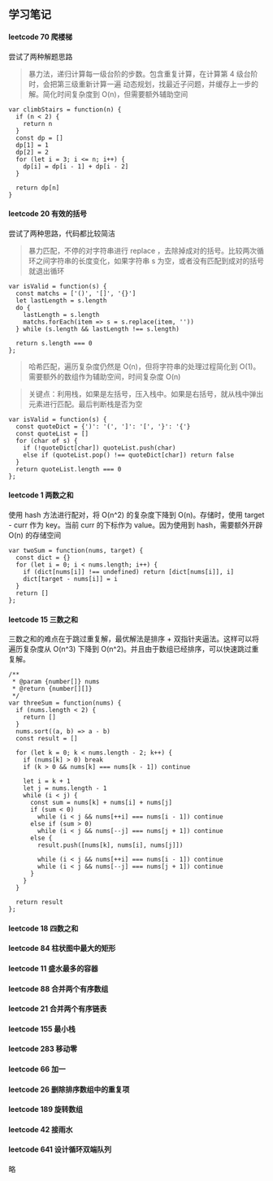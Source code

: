 ## 学习笔记

#### leetcode 70 爬楼梯

尝试了两种解题思路

> 暴力法，递归计算每一级台阶的步数。包含重复计算，在计算第 4 级台阶时，会把第三级重新计算一遍
> 动态规划，找最近子问题，并缓存上一步的解。简化时间复杂度到 O(n)，但需要额外辅助空间

```
var climbStairs = function(n) {
  if (n < 2) {
    return n
  }
  const dp = []
  dp[1] = 1
  dp[2] = 2
  for (let i = 3; i <= n; i++) {
    dp[i] = dp[i - 1] + dp[i - 2]
  }

  return dp[n]
}
```

#### leetcode 20 有效的括号

尝试了两种思路，代码都比较简洁

> 暴力匹配，不停的对字符串进行 replace ，去除掉成对的括号。比较两次循环之间字符串的长度变化，如果字符串 s 为空，或者没有匹配到成对的括号就退出循环

```
var isValid = function(s) {
  const matchs = ['()', '[]', '{}']
  let lastLength = s.length
  do {
    lastLength = s.length
    matchs.forEach(item => s = s.replace(item, ''))
  } while (s.length && lastLength !== s.length)

  return s.length === 0
};
```

> 哈希匹配，遍历复杂度仍然是 O(n)，但将字符串的处理过程简化到 O(1)。需要额外的数组作为辅助空间，时间复杂度 O(n)

> 关键点：利用栈，如果是左括号，压入栈中。如果是右括号，就从栈中弹出元素进行匹配。最后判断栈是否为空

```
var isValid = function(s) {
  const quoteDict = {')': '(', ']': '[', '}': '{'}
  const quoteList = []
  for (char of s) {
    if (!quoteDict[char]) quoteList.push(char)
    else if (quoteList.pop() !== quoteDict[char]) return false
  }
  return quoteList.length === 0
};
```

#### leetcode 1 两数之和

使用 hash 方法进行配对，将 O(n^2) 的复杂度下降到 O(n)。存储时，使用 target - curr 作为 key。当前 curr 的下标作为 value。因为使用到 hash，需要额外开辟 O(n) 的存储空间

```
var twoSum = function(nums, target) {
  const dict = {}
  for (let i = 0; i < nums.length; i++) {
    if (dict[nums[i]] !== undefined) return [dict[nums[i]], i]
    dict[target - nums[i]] = i
  }
  return []
};
```

#### leetcode 15 三数之和

三数之和的难点在于跳过重复解，最优解法是排序 + 双指针夹逼法。这样可以将遍历复杂度从 O(n^3) 下降到 O(n^2)。并且由于数组已经排序，可以快速跳过重复解。

```
/**
 * @param {number[]} nums
 * @return {number[][]}
 */
var threeSum = function(nums) {
  if (nums.length < 2) {
    return []
  }
  nums.sort((a, b) => a - b)
  const result = []

  for (let k = 0; k < nums.length - 2; k++) {
    if (nums[k] > 0) break
    if (k > 0 && nums[k] === nums[k - 1]) continue

    let i = k + 1
    let j = nums.length - 1
    while (i < j) {
      const sum = nums[k] + nums[i] + nums[j]
      if (sum < 0)
        while (i < j && nums[++i] === nums[i - 1]) continue
      else if (sum > 0)
        while (i < j && nums[--j] === nums[j + 1]) continue
      else {
        result.push([nums[k], nums[i], nums[j]])

        while (i < j && nums[++i] === nums[i - 1]) continue
        while (i < j && nums[--j] === nums[j + 1]) continue
      }
    }
  }

  return result
};
```

#### leetcode 18 四数之和

#### leetcode 84 柱状图中最大的矩形

#### leetcode 11 盛水最多的容器

#### leetcode 88 合并两个有序数组

#### leetcode 21 合并两个有序链表

#### leetcode 155 最小栈

#### leetcode 283 移动零

#### leetcode 66 加一

#### leetcode 26 删除排序数组中的重复项

#### leetcode 189 旋转数组

#### leetcode 42 接雨水

#### leetcode 641 设计循环双端队列

略
